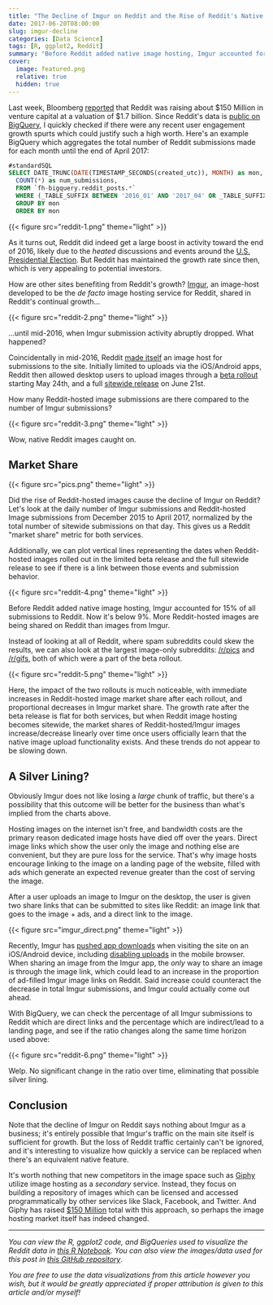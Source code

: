 ```yaml
---
title: "The Decline of Imgur on Reddit and the Rise of Reddit's Native Image Hosting"
date: 2017-06-20T08:00:00
slug: imgur-decline
categories: [Data Science]
tags: [R, ggplot2, Reddit]
summary: "Before Reddit added native image hosting, Imgur accounted for 15% of all submissions to Reddit. Now it's below 9%."
cover:
  image: featured.png
  relative: true
  hidden: true
---
```


Last week, Bloomberg [reported](https://www.bloomberg.com/news/articles/2017-06-17/reddit-said-to-be-raising-funds-valuing-startup-at-1-7-billion) that Reddit was raising about $150 Million in venture capital at a valuation of $1.7 billion. Since Reddit's data is [public on BigQuery](http://minimaxir.com/2015/10/reddit-bigquery/), I quickly checked if there were any recent user engagement growth spurts which could justify such a high worth. Here's an example BigQuery which aggregates the total number of Reddit submissions made for each month until the end of April 2017:

```sql
#standardSQL
SELECT DATE_TRUNC(DATE(TIMESTAMP_SECONDS(created_utc)), MONTH) as mon,
  COUNT(*) as num_submissions,
  FROM `fh-bigquery.reddit_posts.*`
  WHERE (_TABLE_SUFFIX BETWEEN '2016_01' AND '2017_04' OR _TABLE_SUFFIX = 'full_corpus_201512')
  GROUP BY mon
  ORDER BY mon
```

{{< figure src="reddit-1.png" theme="light" >}}

As it turns out, Reddit did indeed get a large boost in activity toward the end of 2016, likely due to the _heated_ discussions and events around the [U.S. Presidential Election](https://en.wikipedia.org/wiki/United_States_presidential_election,_2016). But Reddit has maintained the growth rate since then, which is very appealing to potential investors.

How are other sites benefiting from Reddit's growth? [Imgur](http://imgur.com), an image-host developed to be the _de facto_ image hosting service for Reddit, shared in Reddit's continual growth...

{{< figure src="reddit-2.png" theme="light" >}}

...until mid-2016, when Imgur submission activity abruptly dropped. What happened?

Coincidentally in mid-2016, Reddit [made itself](https://techcrunch.com/2016/05/25/reddit-image-uploads/) an image host for submissions to the site. Initially limited to uploads via the iOS/Android apps, Reddit then allowed desktop users to upload images through a [beta rollout](https://www.reddit.com/r/changelog/comments/4kuk2j/reddit_change_introducing_image_uploading_beta/) starting May 24th, and a full [sitewide release](https://www.reddit.com/r/announcements/comments/4p5dm9/image_hosting_on_reddit/) on June 21st.

How many Reddit-hosted image submissions are there compared to the number of Imgur submissions?

{{< figure src="reddit-3.png" theme="light" >}}

Wow, native Reddit images caught on.

## Market Share

{{< figure src="pics.png" theme="light" >}}

Did the rise of Reddit-hosted images cause the decline of Imgur on Reddit? Let's look at the daily number of Imgur submissions and Reddit-hosted Image submissions from December 2015 to April 2017, normalized by the total number of sitewide submissions on that day. This gives us a Reddit "market share" metric for both services.

Additionally, we can plot vertical lines representing the dates when Reddit-hosted images rolled out in the limited beta release and the full sitewide release to see if there is a link between those events and submission behavior.

{{< figure src="reddit-4.png" theme="light" >}}

Before Reddit added native image hosting, Imgur accounted for 15% of all submissions to Reddit. Now it's below 9%. More Reddit-hosted images are being shared on Reddit than images from Imgur.

Instead of looking at all of Reddit, where spam subreddits could skew the results, we can also look at the largest image-only subreddits: [/r/pics](https://www.reddit.com/r/pics/) and [/r/gifs](https://www.reddit.com/r/gifs/), both of which were a part of the beta rollout.

{{< figure src="reddit-5.png" theme="light" >}}

Here, the impact of the two rollouts is much noticeable, with immediate increases in Reddit-hosted image market share after each rollout, and proportional decreases in Imgur market share. The growth rate after the beta release is flat for both services, but when Reddit image hosting becomes sitewide, the market shares of Reddit-hosted/Imgur images increase/decrease linearly over time once users officially learn that the native image upload functionality exists. And these trends do not appear to be slowing down.

## A Silver Lining?

Obviously Imgur does not like losing a _large_ chunk of traffic, but there's a possibility that this outcome will be better for the business than what's implied from the charts above.

Hosting images on the internet isn't free, and bandwidth costs are the primary reason dedicated image hosts have died off over the years. Direct image links which show the user only the image and nothing else are convenient, but they are pure loss for the service. That's why image hosts encourage linking to the image on a landing page of the website, filled with ads which generate an expected revenue greater than the cost of serving the image.

After a user uploads an image to Imgur on the desktop, the user is given two share links that can be submitted to sites like Reddit: an image link that goes to the image + ads, and a direct link to the image.

{{< figure src="imgur_direct.png" theme="light" >}}

Recently, Imgur has [pushed app downloads](https://www.reddit.com/r/assholedesign/comments/5gs96k/just_show_me_the_fucking_image_imgur/) when visiting the site on an iOS/Android device, including [disabling uploads](https://www.reddit.com/r/assholedesign/comments/695efj/upload_image_on_imgur_mobile_has_been_replaced_by/) in the mobile browser. When sharing an image from the Imgur app, the _only_ way to share an image is through the image link, which could lead to an increase in the proportion of ad-filled Imgur image links on Reddit. Said increase could counteract the decrease in total Imgur submissions, and Imgur could actually come out ahead.

With BigQuery, we can check the percentage of all Imgur submissions to Reddit which are direct links and the percentage which are indirect/lead to a landing page, and see if the ratio changes along the same time horizon used above:

{{< figure src="reddit-6.png" theme="light" >}}

Welp. No significant change in the ratio over time, eliminating that possible silver lining.

## Conclusion

Note that the decline of Imgur on Reddit says nothing about Imgur as a business; it's entirely possible that Imgur's traffic on the main site itself is sufficient for growth. But the loss of Reddit traffic certainly can't be ignored, and it's interesting to visualize how quickly a service can be replaced when there's an equivalent native feature.

It's worth nothing that new competitors in the image space such as [Giphy](https://giphy.com) utilize image hosting as a _secondary_ service. Instead, they focus on building a repository of images which can be licensed and accessed programmatically by other services like Slack, Facebook, and Twitter. And Giphy has raised [$150 Million](https://www.crunchbase.com/organization/giphy#/entity) total with this approach, so perhaps the image hosting market itself has indeed changed.

---

_You can view the R, ggplot2 code, and BigQueries used to visualize the Reddit data in [this R Notebook](http://minimaxir.com/notebooks/imgur-decline/). You can also view the images/data used for this post in [this GitHub repository](https://github.com/minimaxir/imgur-decline)_.

_You are free to use the data visualizations from this article however you wish, but it would be greatly appreciated if proper attribution is given to this article and/or myself!_
